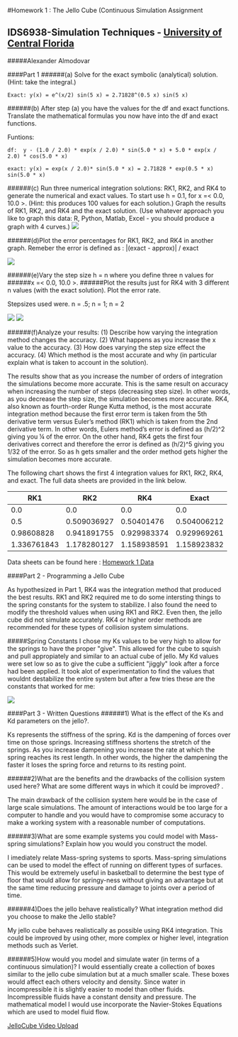 #Homework 1 : The Jello Cube (Continuous Simulation Assignment
## IDS6938-Simulation Techniques - [University of Central Florida](http://www.ist.ucf.edu/grad/)

#####Alexander Almodovar

####Part 1
######(a) Solve for the exact symbolic (analytical) solution. (Hint: take the integral.)
~~~
Exact: y(x) = e^(x/2) sin(5 x) = 2.71828^(0.5 x) sin(5 x)
~~~
######(b) After step (a) you have the values for the df and exact functions. Translate the mathematical formulas you now have into the df and exact functions.

Funtions: 
~~~
df:  y - (1.0 / 2.0) * exp(x / 2.0) * sin(5.0 * x) + 5.0 * exp(x / 2.0) * cos(5.0 * x)
~~~
~~~
exact: y(x) = exp(x / 2.0)* sin(5.0 * x) = 2.71828 * exp(0.5 * x) sin(5.0 * x)
~~~
######(c) Run three numerical integration solutions: RK1, RK2, and RK4 to generate the numerical and exact values. To start use h = 0.1, for x =< 0.0, 10.0 >. (Hint: this produces 100 values for each solution.) Graph the results of RK1, RK2, and RK4 and the exact solution. (Use whatever approach you like to graph this data: R, Python, Matlab, Excel - you should produce a graph with 4 curves.)
![](images/NumericalIntegrationValues.PNG?raw=true)

######(d)Plot the error percentages for RK1, RK2, and RK4 in another graph. Remeber the error is defined as : |(exact - approx)| / exact

![](images/PercentErrorIntegration.PNG?raw=true)

######(e)Vary the step size h = n where you define three n values for 
######x =< 0.0, 10.0 >.
######Plot the results just for RK4 with 3 different n values (with the exact solution). Plot the error rate.

Stepsizes used were. n = .5; n = 1; n = 2

![](images/VaryingStepsizes.PNG?raw=true)
![](images/PercentErrorforVaryingSteps.PNG?raw=true)

######(f)Analyze your results: (1) Describe how varying the integration method changes the accuracy. (2) What happens as you increase the x value to the accuracy. (3) How does varying the step size effect the accuracy. (4) Which method is the most accurate and why (in particular explain what is taken to account in the solution).

The results show that as you increase the number of orders of integration the simulations become more accurate. This is the same result on accuracy when increasing the number of steps (decreasing step size). In other words, as you decrease the step size, the simulation becomes more accurate. RK4, also known as fourth-order Runge Kutta method, is the most accurate integration method because the first error term is taken from the 5th derivative term versus Euler’s method (RK1)  which is taken from the 2nd derivative term. In other words, Eulers method’s error is defined as (h/2)^2 giving you ¼ of the error. On the other hand, RK4 gets the first four derivatives correct and therefore the error is defined as (h/2)^5 giving you 1/32 of the error. So as h gets smaller and the order method gets higher the simulation becomes more accurate.

The following chart shows the first 4 integration values for RK1, RK2, RK4, and exact. The full data sheets are provided in the link below.

| RK1  | RK2 | RK4 | Exact |
| ------------- | ------------- | ------------- | ------------- |
| 0.0  | 0.0 | 0.0 | 0.0 |
| 0.5  | 0.509036927  | 0.50401476| 0.504006212 | 
| 0.98608828  | 0.941891755 | 0.929983374 | 0.929969261 | 
| 1.336761843  | 1.178280127 | 1.158938591 | 1.158923832 | 
Data sheets can be found here : [Homework 1 Data](IntegrationData.xls)

####Part 2 - Programming a Jello Cube

As hypothesized in Part 1, RK4 was the integration method that produced the best results. RK1 and RK2 required me to do some intersting things to the spring constants for the system to stabilize. I also found the need to modify the threshold values when using RK1 and RK2. Even then, the jello cube did not simulate accurately. RK4 or higher order methods are recommended for these types of collision system simulations. 

#####Spring Constants
I chose my Ks values to be very high to allow for the springs to have the proper "give". This allowed for the cube to squish and pull appropiately and similar to an actual cube of jello. My Kd values were set low so as to give the cube a sufficient "jiggly" look after a force had been applied. It took alot of experimentation to find the values that wouldnt destabilize the entire system but after a few tries these are the constants that worked for me:

![](images/SpringConstants.PNG?raw=true)

####Part 3 - Written Questions
######1) What is the effect of the Ks and Kd parameters on the jello?.

Ks represents the stiffness of the spring. Kd is the dampening of forces over time on those springs. Increasing stiffness shortens the stretch of the springs. As you increase dampening you increase the rate at which the spring reaches its rest length. In other words,  the higher the dampening the faster it loses the spring force and returns to its resting point.

######2)What are the benefits and the drawbacks of the collision system used here? What are some different ways in which it could be improved? .

The main drawback of the collision system here would be in the case of large scale simulations. The amount of interactions would be too large for a computer to handle and you would have to compromise some accuracy to make a working system with a reasonable number of computations.

######3)What are some example systems you could model with Mass-spring simulations? Explain how you would you construct the model.

I imediately relate Mass-spring systems to sports. Mass-spring simulations can be used to model the effect of running on different types of surfaces. This would be extremely useful in basketball to determine the best type of floor that would allow for springy-ness without giving an advantage but at the same time reducing pressure and damage to joints over a period of time.

######4)Does the jello behave realistically? What integration method did you choose to make the Jello stable?

My jello cube behaves realistically as possible using RK4 integration. This could be improved by using other, more complex or higher level, integration methods such as Verlet.

######5)How would you model and simulate water (in terms of a continuous simulation)? 
I would essentially create a collection of boxes similar to the jello cube simulation but at a much smaller scale. These boxes would affect each others velocity and density. Since water in incompressible it is slightly easier to model than other fluids. Incompressible fluids have a constant density and pressure. The mathematical model I would use incorporate the Navier-Stokes Equations which are used to model fluid flow. 

[JelloCube Video Upload](https://youtu.be/3DZxEv-z7JM)


